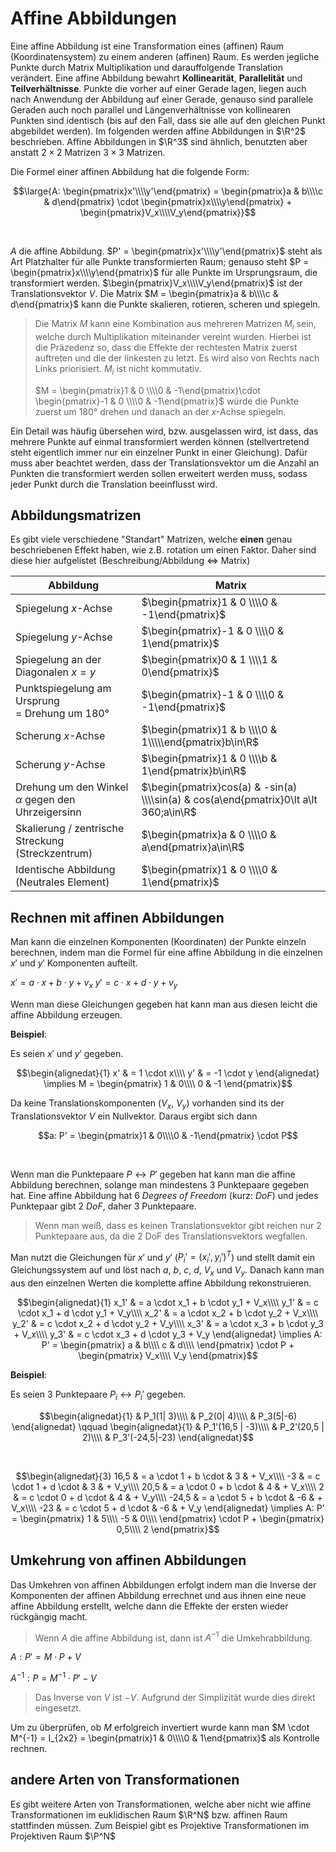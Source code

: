 # Affine Abbildungen

Eine affine Abbildung ist eine Transformation eines (affinen) Raum (Koordinatensystem) zu einem anderen (affinen) Raum. Es werden jegliche Punkte durch Matrix Multiplikation und darauffolgende Translation verändert. Eine affine Abbildung bewahrt **Kollinearität**, **Parallelität** und **Teilverhältnisse**. Punkte die vorher auf einer Gerade lagen, liegen auch nach Anwendung der Abbildung auf einer Gerade, genauso sind parallele Geraden auch noch parallel und Längenverhältnisse von kollinearen Punkten sind identisch (bis auf den Fall, dass sie alle auf den gleichen Punkt abgebildet werden). Im folgenden werden affine Abbildungen in $\R^2$ beschrieben. Affine Abbildungen in $\R^3$ sind ähnlich, benutzten aber anstatt $2 \times 2$ Matrizen $3 \times 3$ Matrizen.

Die Formel einer affinen Abbildung hat die folgende Form:

$$\large{A: \begin{pmatrix}x'\\\\y'\end{pmatrix} = \begin{pmatrix}a & b\\\\c & d\end{pmatrix} \cdot \begin{pmatrix}x\\\\y\end{pmatrix} + \begin{pmatrix}V_x\\\\V_y\end{pmatrix}}$$

<br />

$A$ die affine Abbildung. $P' = \begin{pmatrix}x'\\\\y'\end{pmatrix}$ steht als Art Platzhalter für alle Punkte transformierten Raum; genauso steht $P = \begin{pmatrix}x\\\\y\end{pmatrix}$ für alle Punkte im Ursprungsraum, die transformiert werden. $\begin{pmatrix}V_x\\\\V_y\end{pmatrix}$ ist der Translationsvektor $V$. Die Matrix $M = \begin{pmatrix}a & b\\\\c & d\end{pmatrix}$ kann die Punkte skalieren, rotieren, scheren und spiegeln.

> Die Matrix $M$ kann eine Kombination aus mehreren Matrizen $M_i$ sein, welche durch Multiplikation miteinander vereint wurden. Hierbei ist die Präzedenz so, dass die Effekte der rechtesten Matrix zuerst auftreten und die der linkesten zu letzt. Es wird also von Rechts nach Links priorisiert. $M_i$ ist nicht kommutativ.
> 
> $M = \begin{pmatrix}1 & 0 \\\\0 &  -1\end{pmatrix}\cdot \begin{pmatrix}-1 & 0 \\\\0 &  -1\end{pmatrix}$ würde die Punkte zuerst um 180° drehen und danach an der $x$-Achse spiegeln.

Ein Detail was häufig übersehen wird, bzw. ausgelassen wird, ist dass, das mehrere Punkte auf einmal transformiert werden können (stellvertretend steht eigentlich immer nur ein einzelner Punkt in einer Gleichung). Dafür muss aber beachtet werden, dass der Translationsvektor um die Anzahl an Punkten die transformiert werden sollen erweitert werden muss, sodass jeder Punkt durch die Translation beeinflusst wird.

## Abbildungsmatrizen

Es gibt viele verschiedene "Standart" Matrizen, welche **einen** genau beschriebenen Effekt haben, wie z.B. rotation um einen Faktor. Daher sind diese hier aufgelistet (Beschreibung/Abbildung $\Leftrightarrow$ Matrix)

| Abbildung                            | Matrix                                         |
| ------------------------------------ | ---------------------------------------------- |
| Spiegelung $x$-Achse                 | $\begin{pmatrix}1 & 0 \\\\0 & -1\end{pmatrix}$ |
| Spiegelung $y$-Achse                 | $\begin{pmatrix}-1 & 0 \\\\0 & 1\end{pmatrix}$ |
| Spiegelung an der Diagonalen $x = y$ | $\begin{pmatrix}0 & 1 \\\\1 & 0\end{pmatrix}$  |
| Punktspiegelung am Ursprung<br> = Drehung um 180°        | $\begin{pmatrix}-1 & 0 \\\\0 & -1\end{pmatrix}$     |
| Scherung $x$-Achse                   | $\begin{pmatrix}1 & b \\\\0 & 1\\\\\end{pmatrix}b\in\R$                 |
| Scherung $y$-Achse                   | $\begin{pmatrix}1 & 0 \\\\b & 1\end{pmatrix}b\in\R$                     |
| Drehung um den Winkel $\alpha$ gegen den Uhrzeigersinn   | $\begin{pmatrix}cos(a) & -sin(a) \\\\sin(a) &  cos(a\end{pmatrix}0\lt a\lt 360;a\in\R$ |
| Skalierung / zentrische Streckung <br>(Streckzentrum)    | $\begin{pmatrix}a & 0 \\\\0 & a\end{pmatrix}a\in\R$ |
| Identische Abbildung<br>(Neutrales Element)              | $\begin{pmatrix}1 & 0 \\\\0 & 1\end{pmatrix}$       |

## Rechnen mit affinen Abbildungen

Man kann die einzelnen Komponenten (Koordinaten) der Punkte einzeln berechnen, indem man die Formel für eine affine Abbildung in die einzelnen $x'$ und $y'$ Komponenten aufteilt.

$x' = a \cdot x + b \cdot y + v_x$
$y' = c \cdot x + d \cdot y + v_y$

Wenn man diese Gleichungen gegeben hat kann man aus diesen leicht die affine Abbildung erzeugen.

**Beispiel**:

Es seien $x'$ und $y'$ gegeben.

$$\begin{alignedat}{1}
x' & =  1 \cdot x\\\\
y' & = -1 \cdot y
\end{alignedat} \implies M = \begin{pmatrix}
1 & 0\\\\
0 & -1
\end{pmatrix}$$

Da keine Translationskomponenten ($V_x$, $V_y$) vorhanden sind its der Translationsvektor $V$ ein Nullvektor. Daraus ergibt sich dann

$$a: P' = \begin{pmatrix}1 & 0\\\\0 & -1\end{pmatrix} \cdot P$$

<br />

Wenn man die Punktepaare $P \leftrightarrow P'$ gegeben hat kann man die affine Abbildung berechnen, solange man mindestens 3 Punktepaare gegeben hat. Eine affine Abbildung hat 6 *Degrees of Freedom* (kurz: *DoF*) und jedes Punktepaar gibt 2 *DoF*, daher 3 Punktepaare.

> Wenn man weiß, dass es keinen Translationsvektor gibt reichen nur 2 Punktepaare aus, da die 2 DoF des Translationsvektors wegfallen.

Man nutzt die Gleichungen für $x'$ und $y'$ ($P_i' = (x_i', y_i')^T$) und stellt damit ein Gleichungssystem auf und löst nach $a$, $b$, $c$, $d$, $V_x$ und $V_y$. Danach kann man aus den einzelnen Werten die komplette affine Abbildung rekonstruieren.

$$\begin{alignedat}{1}
x_1' & = a \cdot x_1 + b \cdot y_1 + V_x\\\\
y_1' & = c \cdot x_1 + d \cdot y_1 + V_y\\\\
x_2' & = a \cdot x_2 + b \cdot y_2 + V_x\\\\
y_2' & = c \cdot x_2 + d \cdot y_2 + V_y\\\\
x_3' & = a \cdot x_3 + b \cdot y_3 + V_x\\\\
y_3' & = c \cdot x_3 + d \cdot y_3 + V_y
\end{alignedat} \implies A: P' = \begin{pmatrix}
a & b\\\\
c & d\\\\
\end{pmatrix} \cdot P + \begin{pmatrix}
V_x\\\\
V_y
\end{pmatrix}$$

**Beispiel**:

Es seien 3 Punktepaare $P_i \leftrightarrow P_i'$ gegeben.

$$\begin{alignedat}{1}
& P_1(1| 3)\\\\
& P_2(0| 4)\\\\
& P_3(5|-6)
\end{alignedat} \qquad \begin{alignedat}{1}
& P_1'(16,5 | -3)\\\\
& P_2'(20,5 |  2)\\\\
& P_3'(-24,5|-23)
\end{alignedat}$$

<br />

$$\begin{alignedat}{3}
16,5  & = a \cdot 1 + b \cdot  &  3 & + V_x\\\\
-3    & = c \cdot 1 + d \cdot  &  3 & + V_y\\\\
20,5  & = a \cdot 0 + b \cdot  &  4 & + V_x\\\\
2     & = c \cdot 0 + d \cdot  &  4 & + V_y\\\\
-24,5 & = a \cdot 5 + b \cdot  & -6 & + V_x\\\\
-23   & = c \cdot 5 + d \cdot  & -6 & + V_y
\end{alignedat} \implies A: P' = \begin{pmatrix}
1 & 5\\\\
-5 & 0\\\\
\end{pmatrix} \cdot P + \begin{pmatrix}
0,5\\\\
2
\end{pmatrix}$$

## Umkehrung von affinen Abbildungen

Das Umkehren von affinen Abbildungen erfolgt indem man die Inverse der Komponenten der affinen Abbildung errechnet und aus ihnen eine neue affine Abbildung erstellt, welche dann die Effekte der ersten wieder rückgängig macht.

> Wenn $A$ die affine Abbildung ist, dann ist $A^{-1}$ die Umkehrabbildung.

$A: P' = M \cdot P + V$

$A^{-1}: P = M^{-1} \cdot P' - V$

> Das Inverse von $V$ ist $-V$. Aufgrund der Simplizität wurde dies direkt eingesetzt.

Um zu überprüfen, ob $M$ erfolgreich invertiert wurde kann man $M \cdot M^{-1} = I_{2x2} = \begin{pmatrix}1 & 0\\\\0 & 1\end{pmatrix}$ als Kontrolle rechnen.

## andere Arten von Transformationen

Es gibt weitere Arten von Transformationen, welche aber nicht wie affine Transformationen im euklidischen Raum $\R^N$ bzw. affinen Raum stattfinden müssen. Zum Beispiel gibt es Projektive Transformationen im Projektiven Raum $\P^N$